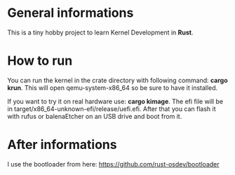 # General informations

This is a tiny hobby project to learn Kernel Development in **Rust**.

# How to run

You can run the kernel in the crate directory with following command: **cargo krun**. 
This will open qemu-system-x86_64 so be sure to have it installed.

If you want to try it on real hardware use: **cargo kimage**. The efi file will be in target/x86_64-unknown-efi/release/uefi.efi.
After that you can flash it with rufus or balenaEtcher on an USB drive and boot from it.

# After informations

I use the bootloader from here: https://github.com/rust-osdev/bootloader